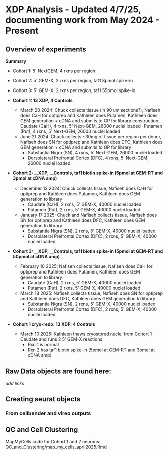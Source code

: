# XDP Analysis - Updated 4/7/25, documenting work from May 2024 - Present

## Overview of experiments 
**Summary**
- Cohort 1: 5' NextGEM, 4 rxns per region
- Cohort 2: 5' GEM-X, 2 rxns per region, taf1 8pmol spike-in
- Cohort 3: 5' GEM-X, 2 rxns per region, taf1 55pmol spike-in




- **Cohort 1: 13 XDP, 4 Controls**
  - March 20 2024: Chuck collects tissue (in 90 um sections?), Nafiseh does CaH for optiprep and Kathleen does Putamen, Kathleen does GEM generation + cDNA and submits to GP for library construction. 
    -Caudate (CaH), 4 rxns, 5' Next-GEM, 26000 nuclei loaded 
    -Putamen (Put), 4 rxns, 5' Next-GEM, 26000 nuclei loaded
  - June 21 2024: Chuck collects ~30mg of tissue per region per donor, Nafiseh does SN for optiprep and Kathleen does DFC, Kathleen does GEM generation + cDNA and submits to GP for library 
    - Substantia Nigra (SN), 4 rxns, 5' Next-GEM, 26000 nuclei loaded 
    - Dorsolateral Prefrontal Cortex (DFC), 4 rxns, 5' Next-GEM, 26000 nuclei loaded
      
- **Cohort 2: __XDP, __Controls, taf1 biotin spike-in (5pmol at GEM-RT and 3pmol at cDNA amp)**
  - December 13 2024: Chuck collects tissue, Nafiseh does CaH for optiprep and Kathleen does Putamen, Kathleen does GEM generation to library
    - Caudate (CaH), 2 rxns, 5' GEM-X, 40000 nuclei loaded 
    - Putamen (Put), 2 rxns, 5' GEM-X, 40000 nuclei loaded
  - January 17 2025: Chuck and Nafiseh collects tissue, Nafiseh does SN for optiprep and Kathleen does DFC, Kathleen does GEM generation to library
    - Substantia Nigra (SN), 2 rxns, 5' GEM-X, 40000 nuclei loaded
    - Dorsolateral Prefrontal Cortex (DFC), 2 rxns, 5' GEM-X, 40000 nuclei loaded

- **Cohort 3: __XDP, __Controls, taf1 biotin spike-in (5pmol at GEM-RT and 50pmol at cDNA amp)**
  - February 10 2025: Nafiseh collects tissue, Nafiseh does CaH for optiprep and Kathleen does Putamen, Kathleen does GEM generation to library
    - Caudate (CaH), 2 rxns, 5' GEM-X, 40000 nuclei loaded 
    - Putamen (Put), 2 rxns, 5' GEM-X, 40000 nuclei loaded
  - March 18 2025: Nafiseh collects tissue, Nafiseh does SN for optiprep and Kathleen does DFC, Kathleen does GEM generation to library
    - Substantia Nigra (SN), 2 rxns, 5' GEM-X, 40000 nuclei loaded
    - Dorsolateral Prefrontal Cortex (DFC), 2 rxns, 5' GEM-X, 40000 nuclei loaded

- **Cohort 1 cryo-redo: 13 XDP, 4 Controls**
  - March 10 2025: Kathleen thaws cryostored nuclei from Cohort 1 Caudate and runs 2 5' GEM-X reactions.
    - Rxn 1 is normal
    - Rxn 2 has taf1 biotin spike-in (5pmol at GEM-RT and 3pmol at cDNA amp)

## Raw Data objects are found here: 
*add links*

## Creating seurat objects

### From cellbender and vireo outputs

## QC and Cell Clustering
MapMyCells code for Cohort 1 and 2 neurons: QC_and_Clustering/map_my_cells_april2025.Rmd


